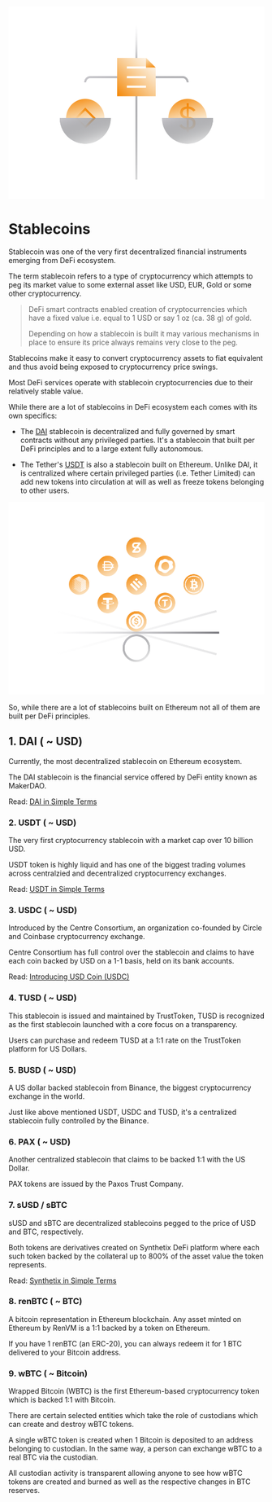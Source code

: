 ![](../images/defi5-Main-l.png)

# Stablecoins

Stablecoin was one of the very first decentralized financial instruments emerging from DeFi ecosystem. 

The term stablecoin refers to a type of cryptocurrency which attempts to peg its market value to some external asset like USD, EUR, Gold or some other cryptocurrency.

> DeFi smart contracts enabled creation of cryptocurrencies which have a fixed value i.e. equal to 1 USD or say 1 oz (ca. 38 g) of gold. 
>
> Depending on how a stablecoin is built it may various mechanisms in place to ensure its price always remains very close to the peg. 

Stablecoins make it easy to convert cryptocurrency assets to fiat equivalent and thus avoid being exposed to cryptocurrency price swings.

Most DeFi services operate with stablecoin cryptocurrencies due to their relatively stable value.

While there are a lot of stablecoins in DeFi ecosystem each comes with its own specifics:

- The [DAI](/guides/token_guides/en/makerdao.md) stablecoin is decentralized and fully governed by smart contracts without any privileged parties. It's a stablecoin that built per DeFi principles and to a large extent fully autonomous.

- The Tether's [USDT](/guides/token_guides/en/tether.md) is also a stablecoin built on Ethereum. Unlike DAI, it is centralized where certain privileged parties (i.e. Tether Limited) can add new tokens into circulation at will as well as freeze tokens belonging to other users.

![](../images/defi5-Stablecoins-l.png)

So, while there are a lot of stablecoins built on Ethereum not all of them are built per DeFi principles.

## 1. DAI ( ~ USD)

Currently, the most decentralized stablecoin on Ethereum ecosystem. 
    
The DAI stablecoin is the financial service offered by DeFi entity known as MakerDAO.
    
Read: [DAI in Simple Terms](/guides/token_guides/en/makerdao.md)
    
### 2. USDT ( ~ USD)

The very first cryptocurrency stablecoin with a market cap over 10 billion USD.
    
USDT token is highly liquid and has one of the biggest trading volumes across centralzied and decentralized cryptocurrency exchanges.

Read: [USDT in Simple Terms](/guides/token_guides/en/tether.md)
            
### 3. USDC ( ~ USD)

Introduced by the Centre Consortium, an organization co-founded by Circle and Coinbase cryptocurrency exchange.
    
Centre Consortium has full control over the stablecoin and claims to have each coin backed by USD on a 1-1 basis, held on its bank accounts.
    
Read: [Introducing USD Coin (USDC)](https://www.centre.io/usdc)
    
### 4. TUSD ( ~ USD)

This stablecoin is issued and maintained by TrustToken, TUSD is recognized as the first stablecoin launched with a core focus on a transparency. 
    
Users can purchase and redeem TUSD at a 1:1 rate on the TrustToken platform for US Dollars.
    
### 5. BUSD ( ~ USD)

A US dollar backed stablecoin from Binance, the biggest cryptocurrency exchange in the world. 
    
Just like above mentioned USDT, USDC and TUSD, it's a centralized stablecoin fully controlled by the Binance.
    
### 6. PAX ( ~ USD)

Another centralized stablecoin that claims to be backed 1:1 with the US Dollar. 

PAX tokens are issued by the Paxos Trust Company.

### 7. sUSD / sBTC

sUSD and sBTC are decentralized stablecoins pegged to the price of USD and BTC, respectively. 

Both tokens are derivatives created on Synthetix DeFi platform where each such token backed by the collateral up to 800% of the asset value the token represents.

Read: [Synthetix in Simple Terms](/guides/token_guides/en/synthetix.md)
    
### 8. renBTC  ( ~ BTC)

A bitcoin representation in Ethereum blockchain. Any asset minted on Ethereum by RenVM is a 1:1 backed by a token on Ethereum. 

If you have 1 renBTC (an ERC-20), you can always redeem it for 1 BTC delivered to your Bitcoin address. 
    
### 9. wBTC  ( ~ Bitcoin)

Wrapped Bitcoin (WBTC) is the first Ethereum-based cryptocurrency token which is backed 1:1 with Bitcoin.
    
There are certain selected entities which take the role of custodians which can create and destroy wBTC tokens.
     
A single wBTC token is created when 1 Bitcoin is deposited to an address belonging to custodian. In the same way, a person can exchange wBTC to a real BTC via the custodian.
     
All custodian activity is transparent allowing anyone to see how wBTC tokens are created and burned as well as the respective changes in BTC reserves.
